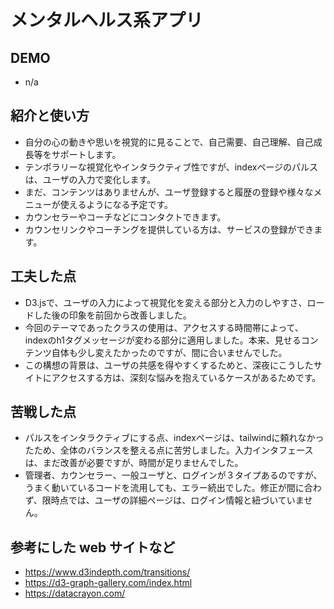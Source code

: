 # メンタルヘルス系アプリ

## DEMO

  - n/a

## 紹介と使い方

  - 自分の心の動きや思いを視覚的に見ることで、自己需要、自己理解、自己成長等をサポートします。
  - テンポラリーな視覚化やインタラクティブ性ですが、indexページのパルスは、ユーザの入力で変化します。
  - まだ、コンテンツはありませんが、ユーザ登録すると履歴の登録や様々なメニューが使えるようになる予定です。
  - カウンセラーやコーチなどにコンタクトできます。
  - カウンセリンクやコーチングを提供している方は、サービスの登録ができます。

## 工夫した点

  - D3.jsで、ユーザの入力によって視覚化を変える部分と入力のしやすさ、ロードした後の印象を前回から改善しました。
  - 今回のテーマであったクラスの使用は、アクセスする時間帯によって、indexのh1タグメッセージが変わる部分に適用しました。本来、見せるコンテンツ自体も少し変えたかったのですが、間に合いませんでした。
  - この構想の背景は、ユーザの共感を得やすくするためと、深夜にこうしたサイトにアクセスする方は、深刻な悩みを抱えているケースがあるためです。

## 苦戦した点

  - パルスをインタラクティブにする点、indexページは、tailwindに頼れなかったため、全体のバランスを整える点に苦労しました。入力インタフェースは、まだ改善が必要ですが、時間が足りませんでした。
  - 管理者、カウンセラー、一般ユーザと、ログインが３タイプあるのですが、うまく動いているコードを流用しても、エラー続出でした。修正が間に合わず、限時点では、ユーザの詳細ページは、ログイン情報と紐づいていません。

## 参考にした web サイトなど

  - https://www.d3indepth.com/transitions/
  - https://d3-graph-gallery.com/index.html
  - https://datacrayon.com/

